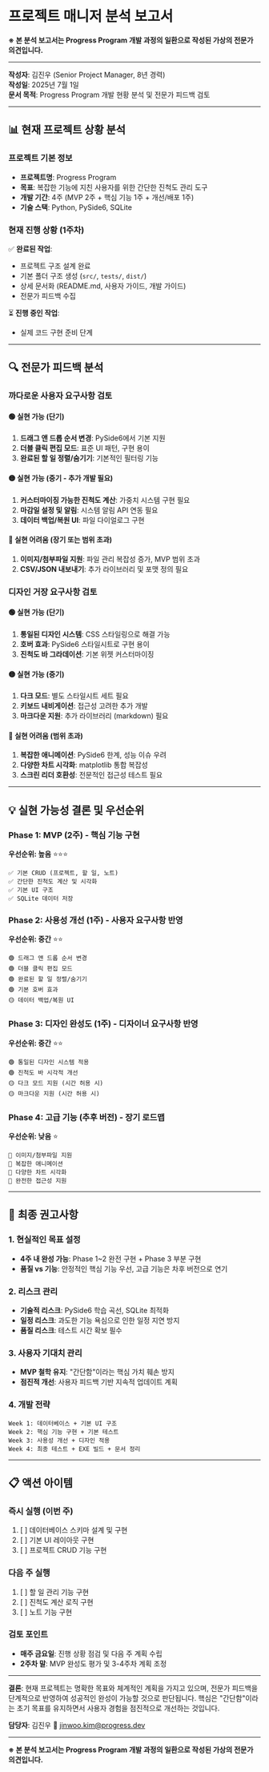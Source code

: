 ﻿# 프로젝트 매니저 분석 보고서

**※ 본 분석 보고서는 Progress Program 개발 과정의 일환으로 작성된 가상의 전문가 의견입니다.**

---

**작성자**: 김진우 (Senior Project Manager, 8년 경력)  
**작성일**: 2025년 7월 1일  
**문서 목적**: Progress Program 개발 현황 분석 및 전문가 피드백 검토

---

## 📊 현재 프로젝트 상황 분석

### 프로젝트 기본 정보
- **프로젝트명**: Progress Program
- **목표**: 복잡한 기능에 지친 사용자를 위한 간단한 진척도 관리 도구
- **개발 기간**: 4주 (MVP 2주 + 핵심 기능 1주 + 개선/배포 1주)
- **기술 스택**: Python, PySide6, SQLite

### 현재 진행 상황 (1주차)
✅ **완료된 작업**:
- 프로젝트 구조 설계 완료
- 기본 폴더 구조 생성 (`src/`, `tests/`, `dist/`)
- 상세 문서화 (README.md, 사용자 가이드, 개발 가이드)
- 전문가 피드백 수집

⏳ **진행 중인 작업**:
- 실제 코드 구현 준비 단계

---

## 🔍 전문가 피드백 분석

### 까다로운 사용자 요구사항 검토

#### 🟢 실현 가능 (단기)
1. **드래그 앤 드롭 순서 변경**: PySide6에서 기본 지원
2. **더블 클릭 편집 모드**: 표준 UI 패턴, 구현 용이
3. **완료된 할 일 정렬/숨기기**: 기본적인 필터링 기능

#### 🟡 실현 가능 (중기 - 추가 개발 필요)
1. **커스터마이징 가능한 진척도 계산**: 가중치 시스템 구현 필요
2. **마감일 설정 및 알림**: 시스템 알림 API 연동 필요
3. **데이터 백업/복원 UI**: 파일 다이얼로그 구현

#### 🔴 실현 어려움 (장기 또는 범위 초과)
1. **이미지/첨부파일 지원**: 파일 관리 복잡성 증가, MVP 범위 초과
2. **CSV/JSON 내보내기**: 추가 라이브러리 및 포맷 정의 필요

### 디자인 거장 요구사항 검토

#### 🟢 실현 가능 (단기)
1. **통일된 디자인 시스템**: CSS 스타일링으로 해결 가능
2. **호버 효과**: PySide6 스타일시트로 구현 용이
3. **진척도 바 그라데이션**: 기본 위젯 커스터마이징

#### 🟡 실현 가능 (중기)
1. **다크 모드**: 별도 스타일시트 세트 필요
2. **키보드 내비게이션**: 접근성 고려한 추가 개발
3. **마크다운 지원**: 추가 라이브러리 (markdown) 필요

#### 🔴 실현 어려움 (범위 초과)
1. **복잡한 애니메이션**: PySide6 한계, 성능 이슈 우려
2. **다양한 차트 시각화**: matplotlib 통합 복잡성
3. **스크린 리더 호환성**: 전문적인 접근성 테스트 필요

---

## 💡 실현 가능성 결론 및 우선순위

### Phase 1: MVP (2주) - 핵심 기능 구현
**우선순위: 높음** ⭐⭐⭐
```
✅ 기본 CRUD (프로젝트, 할 일, 노트)
✅ 간단한 진척도 계산 및 시각화
✅ 기본 UI 구조
✅ SQLite 데이터 저장
```

### Phase 2: 사용성 개선 (1주) - 사용자 요구사항 반영
**우선순위: 중간** ⭐⭐
```
🟢 드래그 앤 드롭 순서 변경
🟢 더블 클릭 편집 모드
🟢 완료된 할 일 정렬/숨기기
🟢 기본 호버 효과
🟡 데이터 백업/복원 UI
```

### Phase 3: 디자인 완성도 (1주) - 디자이너 요구사항 반영
**우선순위: 중간** ⭐⭐
```
🟢 통일된 디자인 시스템 적용
🟢 진척도 바 시각적 개선
🟡 다크 모드 지원 (시간 허용 시)
🟡 마크다운 지원 (시간 허용 시)
```

### Phase 4: 고급 기능 (추후 버전) - 장기 로드맵
**우선순위: 낮음** ⭐
```
🔴 이미지/첨부파일 지원
🔴 복잡한 애니메이션
🔴 다양한 차트 시각화
🔴 완전한 접근성 지원
```

---

## 🎯 최종 권고사항

### 1. 현실적인 목표 설정
- **4주 내 완성 가능**: Phase 1~2 완전 구현 + Phase 3 부분 구현
- **품질 vs 기능**: 안정적인 핵심 기능 우선, 고급 기능은 차후 버전으로 연기

### 2. 리스크 관리
- **기술적 리스크**: PySide6 학습 곡선, SQLite 최적화
- **일정 리스크**: 과도한 기능 욕심으로 인한 일정 지연 방지
- **품질 리스크**: 테스트 시간 확보 필수

### 3. 사용자 기대치 관리
- **MVP 철학 유지**: "간단함"이라는 핵심 가치 훼손 방지
- **점진적 개선**: 사용자 피드백 기반 지속적 업데이트 계획

### 4. 개발 전략
```
Week 1: 데이터베이스 + 기본 UI 구조
Week 2: 핵심 기능 구현 + 기본 테스트
Week 3: 사용성 개선 + 디자인 적용
Week 4: 최종 테스트 + EXE 빌드 + 문서 정리
```

---

## 📋 액션 아이템

### 즉시 실행 (이번 주)
1. [ ] 데이터베이스 스키마 설계 및 구현
2. [ ] 기본 UI 레이아웃 구현
3. [ ] 프로젝트 CRUD 기능 구현

### 다음 주 실행
1. [ ] 할 일 관리 기능 구현
2. [ ] 진척도 계산 로직 구현
3. [ ] 노트 기능 구현

### 검토 포인트
- **매주 금요일**: 진행 상황 점검 및 다음 주 계획 수립
- **2주차 말**: MVP 완성도 평가 및 3-4주차 계획 조정

---

**결론**: 현재 프로젝트는 명확한 목표와 체계적인 계획을 가지고 있으며, 전문가 피드백을 단계적으로 반영하여 성공적인 완성이 가능할 것으로 판단됩니다. 핵심은 "간단함"이라는 초기 목표를 유지하면서 사용자 경험을 점진적으로 개선하는 것입니다.

**담당자**: 김진우 📧 jinwoo.kim@progress.dev

---

**※ 본 분석 보고서는 Progress Program 개발 과정의 일환으로 작성된 가상의 전문가 의견입니다.** 
